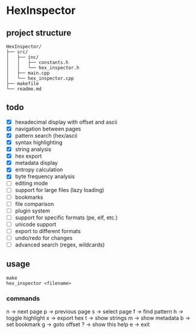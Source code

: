 # HexInspector

## project structure
```
HexInspector/
├── src/
│   ├── inc/
│   │   ├── constants.h 
│   │   └── hex_inspector.h
│   ├── main.cpp
│   └── hex_inspector.cpp
├── makefile
└── readme.md
```

## todo
- [x] hexadecimal display with offset and ascii
- [x] navigation between pages
- [x] pattern search (hex/ascii
- [x] syntax highlighting
- [x] string analysis
- [x] hex export
- [x] metadata display
- [x] entropy calculation
- [x] byte frequency analysis
- [ ] editing mode
- [ ] support for large files (lazy loading)
- [ ] bookmarks
- [ ] file comparison
- [ ] plugin system
- [ ] support for specific formats (pe, elf, etc.)
- [ ] unicode support
- [ ] export to different formats
- [ ] undo/redo for changes
- [ ] advanced search (regex, wildcards)

## usage
```
make
hex_inspector <filename>
```
### commands
n -> next page
p -> previous page
s -> select page
f -> find pattern
h -> toggle highlight
x -> export hex
t -> show strings
m -> show metadata
b -> set bookmark
g -> goto offset
? -> show this help
e -> exit

